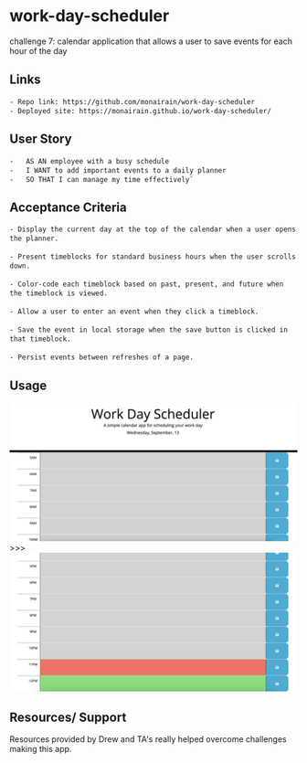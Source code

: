# work-day-scheduler

challenge 7: calendar application that allows a user to save events for each hour of the day

## Links

    - Repo link: https://github.com/monairain/work-day-scheduler
    - Deployed site: https://monairain.github.io/work-day-scheduler/

## User Story

    -   AS AN employee with a busy schedule
    -   I WANT to add important events to a daily planner
    -   SO THAT I can manage my time effectively`

## Acceptance Criteria

    - Display the current day at the top of the calendar when a user opens the planner.

    - Present timeblocks for standard business hours when the user scrolls down.

    - Color-code each timeblock based on past, present, and future when the timeblock is viewed.

    - Allow a user to enter an event when they click a timeblock.

    - Save the event in local storage when the save button is clicked in that timeblock.

    - Persist events between refreshes of a page.

## Usage

![alt text](/assets/screenshots/Screenshot%201.png)
                        >>>
![alt text](/assets/screenshots/Screenshot%202.png)

## Resources/ Support

Resources provided by Drew and TA's really helped overcome challenges making this app.